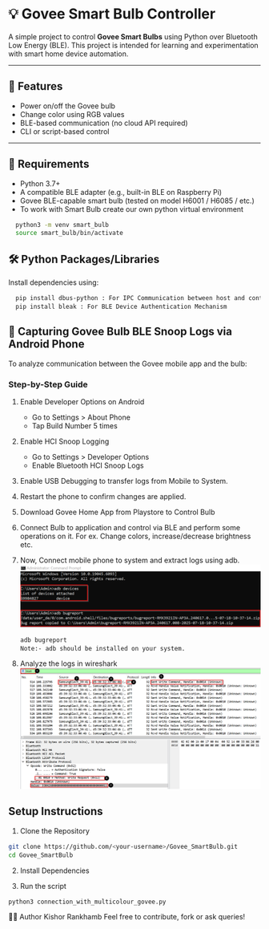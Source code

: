 # 💡 Govee Smart Bulb Controller

A simple project to control **Govee Smart Bulbs** using Python over Bluetooth Low Energy (BLE). This project is intended for learning and experimentation with smart home device automation.

---

## 🚀 Features

- Power on/off the Govee bulb
- Change color using RGB values
- BLE-based communication (no cloud API required)
- CLI or script-based control

---

## 🔧 Requirements

- Python 3.7+
- A compatible BLE adapter (e.g., built-in BLE on Raspberry Pi)
- Govee BLE-capable smart bulb (tested on model H6001 / H6085 / etc.)
- To work with Smart Bulb create our own python virtual environment
```bash
  python3 -m venv smart_bulb
  source smart_bulb/bin/activate
```

## 🛠 Python Packages/Libraries

  Install dependencies using:

  ```bash
    pip install dbus-python : For IPC Communication between host and controller
    pip install bleak : For BLE Device Authentication Mechanism
```
## 📲 Capturing Govee Bulb BLE Snoop Logs via Android Phone
To analyze communication between the Govee mobile app and the bulb:

### Step-by-Step Guide
1. Enable Developer Options on Android

    -   Go to Settings > About Phone
    -   Tap Build Number 5 times
2. Enable HCI Snoop Logging
    -   Go to Settings > Developer Options
    -   Enable Bluetooth HCI Snoop Logs
3. Enable USB Debugging to transfer logs from Mobile to System.
4. Restart the phone to confirm changes are applied.
5. Download Govee Home App from Playstore to Control Bulb
6. Connect Bulb to application and control via BLE and perform some operations on it.
For ex. Change colors, increase/decrease brightness etc.
7. Now, Connect mobile phone to system and extract logs using adb.
![alt text](image.png)
    ```bash
    adb bugreport
    Note:- adb should be installed on your system.
    ```

8. Analyze the logs in wireshark
![alt text](image-1.png)

##  Setup Instructions
1. Clone the Repository
```bash
git clone https://github.com/<your-username>/Govee_SmartBulb.git
cd Govee_SmartBulb
```
2. Install Dependencies

3. Run the script
```bash
python3 connection_with_multicolour_govee.py
```
👨‍💻 Author
Kishor Rankhamb
Feel free to contribute, fork or ask queries!  